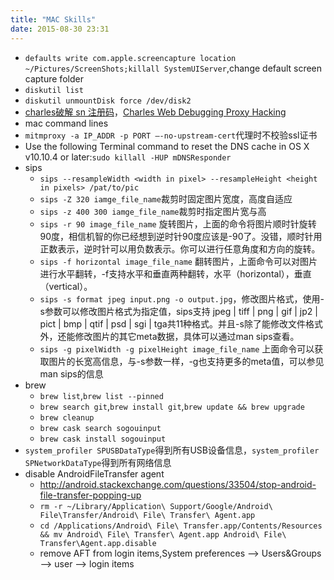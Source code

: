 ```yaml
---
title: "MAC Skills"
date: 2015-08-30 23:31
---
```


+ ``defaults write com.apple.screencapture location ~/Pictures/ScreenShots;killall SystemUIServer``,change default screen capture folder
+ ``diskutil list``
+ ``diskutil unmountDisk force /dev/disk2``
+ [charles破解 sn 注册码](http://www.gfzj.us/2014/12/20/charlse-sn-download.html)，[Charles Web Debugging Proxy Hacking](http://www.gfzj.us/tech/2015/06/24/charles-hacking.html)
+ mac command lines
+ ``mitmproxy -a IP_ADDR -p PORT —-no-upstream-cert``代理时不校验ssl证书
+ Use the following Terminal command to reset the DNS cache in OS X v10.10.4 or later:``sudo killall -HUP mDNSResponder``
+ sips
  + ``sips --resampleWidth <width in pixel> --resampleHeight <height in pixels> /pat/to/pic``
  + ``sips -Z 320 iamge_file_name``裁剪时固定图片宽度，高度自适应
  + ``sips -z 400 300 iamge_file_name``裁剪时指定图片宽与高
  + ``sips -r 90 image_file_name`` 旋转图片，上面的命令将图片顺时针旋转90度，相信机智的你已经想到逆时针90度应该是-90了。没错，顺时针用正数表示，逆时针可以用负数表示。你可以进行任意角度和方向的旋转。
  + ``sips -f horizontal image_file_name`` 翻转图片，上面命令可以对图片进行水平翻转，-f支持水平和垂直两种翻转，水平（horizontal），垂直（vertical）。
  + ``sips -s format jpeg input.png -o output.jpg``，修改图片格式，使用-s参数可以修改图片格式为指定值，sips支持
jpeg | tiff | png | gif | jp2 | pict | bmp | qtif | psd | sgi | tga共11种格式。并且-s除了能修改文件格式外，还能修改图片的其它meta数据，具体可以通过man sips查看。
  + ``sips -g pixelWidth -g pixelHeight image_file_name`` 上面命令可以获取图片的长宽高信息，与-s参数一样，-g也支持更多的meta值，可以参见man sips的信息
+ brew
  + ``brew list``,``brew list --pinned``
  + ``brew search git``,``brew install git``,``brew update && brew upgrade``
  + ``brew cleanup``
  + ``brew cask search sogouinput``
  + ``brew cask install sogouinput``
+ ``system_profiler SPUSBDataType``得到所有USB设备信息，``system_profiler SPNetworkDataType``得到所有网络信息
+ disable AndroidFileTransfer agent
  + http://android.stackexchange.com/questions/33504/stop-android-file-transfer-popping-up
  + ``rm -r ~/Library/Application\ Support/Google/Android\ File\Transfer/Android\ File\ Transfer\ Agent.app``
  + ``cd /Applications/Android\ File\ Transfer.app/Contents/Resources && mv Android\ File\ Transfer\ Agent.app Android\ File\ Transfer\Agent.app.disable``
  + remove AFT from login items,System preferences --> Users&Groups --> user --> login items